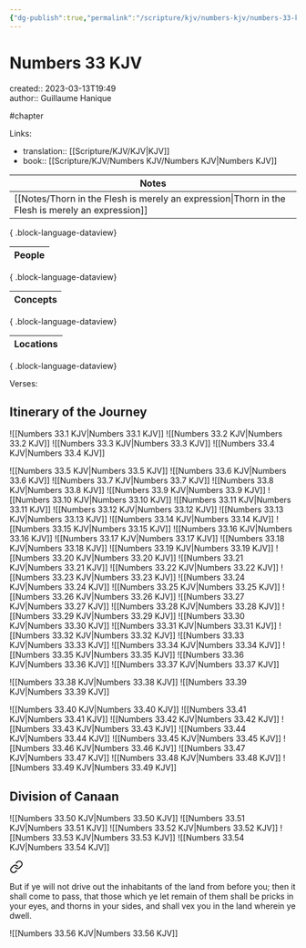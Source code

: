 ```yaml
---
{"dg-publish":true,"permalink":"/scripture/kjv/numbers-kjv/numbers-33-kjv/numbers-33-kjv/"}
---
```


# Numbers 33 KJV

created:: 2023-03-13T19:49  
author:: Guillaume Hanique

#chapter

Links:

- translation:: [[Scripture/KJV/KJV\|KJV]]
- book:: [[Scripture/KJV/Numbers KJV/Numbers KJV\|Numbers KJV]]

| Notes                                                                                               |
| --------------------------------------------------------------------------------------------------- |
| [[Notes/Thorn in the Flesh is merely an expression\|Thorn in the Flesh is merely an expression]] |

{ .block-language-dataview}

| People |
| ------ |

{ .block-language-dataview}

| Concepts |
| -------- |

{ .block-language-dataview}

| Locations |
| --------- |

{ .block-language-dataview}

Verses:

## Itinerary of the Journey

![[Numbers 33.1 KJV\|Numbers 33.1 KJV]]
![[Numbers 33.2 KJV\|Numbers 33.2 KJV]]
![[Numbers 33.3 KJV\|Numbers 33.3 KJV]]
![[Numbers 33.4 KJV\|Numbers 33.4 KJV]]

![[Numbers 33.5 KJV\|Numbers 33.5 KJV]]
![[Numbers 33.6 KJV\|Numbers 33.6 KJV]]
![[Numbers 33.7 KJV\|Numbers 33.7 KJV]]
![[Numbers 33.8 KJV\|Numbers 33.8 KJV]]
![[Numbers 33.9 KJV\|Numbers 33.9 KJV]]
![[Numbers 33.10 KJV\|Numbers 33.10 KJV]]
![[Numbers 33.11 KJV\|Numbers 33.11 KJV]]
![[Numbers 33.12 KJV\|Numbers 33.12 KJV]]
![[Numbers 33.13 KJV\|Numbers 33.13 KJV]]
![[Numbers 33.14 KJV\|Numbers 33.14 KJV]]
![[Numbers 33.15 KJV\|Numbers 33.15 KJV]]
![[Numbers 33.16 KJV\|Numbers 33.16 KJV]]
![[Numbers 33.17 KJV\|Numbers 33.17 KJV]]
![[Numbers 33.18 KJV\|Numbers 33.18 KJV]]
![[Numbers 33.19 KJV\|Numbers 33.19 KJV]]
![[Numbers 33.20 KJV\|Numbers 33.20 KJV]]
![[Numbers 33.21 KJV\|Numbers 33.21 KJV]]
![[Numbers 33.22 KJV\|Numbers 33.22 KJV]]
![[Numbers 33.23 KJV\|Numbers 33.23 KJV]]
![[Numbers 33.24 KJV\|Numbers 33.24 KJV]]
![[Numbers 33.25 KJV\|Numbers 33.25 KJV]]
![[Numbers 33.26 KJV\|Numbers 33.26 KJV]]
![[Numbers 33.27 KJV\|Numbers 33.27 KJV]]
![[Numbers 33.28 KJV\|Numbers 33.28 KJV]]
![[Numbers 33.29 KJV\|Numbers 33.29 KJV]]
![[Numbers 33.30 KJV\|Numbers 33.30 KJV]]
![[Numbers 33.31 KJV\|Numbers 33.31 KJV]]
![[Numbers 33.32 KJV\|Numbers 33.32 KJV]]
![[Numbers 33.33 KJV\|Numbers 33.33 KJV]]
![[Numbers 33.34 KJV\|Numbers 33.34 KJV]]
![[Numbers 33.35 KJV\|Numbers 33.35 KJV]]
![[Numbers 33.36 KJV\|Numbers 33.36 KJV]]
![[Numbers 33.37 KJV\|Numbers 33.37 KJV]]

![[Numbers 33.38 KJV\|Numbers 33.38 KJV]]
![[Numbers 33.39 KJV\|Numbers 33.39 KJV]]

![[Numbers 33.40 KJV\|Numbers 33.40 KJV]]
![[Numbers 33.41 KJV\|Numbers 33.41 KJV]]
![[Numbers 33.42 KJV\|Numbers 33.42 KJV]]
![[Numbers 33.43 KJV\|Numbers 33.43 KJV]]
![[Numbers 33.44 KJV\|Numbers 33.44 KJV]]
![[Numbers 33.45 KJV\|Numbers 33.45 KJV]]
![[Numbers 33.46 KJV\|Numbers 33.46 KJV]]
![[Numbers 33.47 KJV\|Numbers 33.47 KJV]]
![[Numbers 33.48 KJV\|Numbers 33.48 KJV]]
![[Numbers 33.49 KJV\|Numbers 33.49 KJV]]

## Division of Canaan

![[Numbers 33.50 KJV\|Numbers 33.50 KJV]]
![[Numbers 33.51 KJV\|Numbers 33.51 KJV]]
![[Numbers 33.52 KJV\|Numbers 33.52 KJV]]
![[Numbers 33.53 KJV\|Numbers 33.53 KJV]]
![[Numbers 33.54 KJV\|Numbers 33.54 KJV]]

<div class="transclusion internal-embed is-loaded"><a class="markdown-embed-link" href="/scripture/kjv/numbers-kjv/numbers-33-kjv/numbers-33-55-kjv/" aria-label="Open link"><svg xmlns="http://www.w3.org/2000/svg" width="24" height="24" viewBox="0 0 24 24" fill="none" stroke="currentColor" stroke-width="2" stroke-linecap="round" stroke-linejoin="round" class="svg-icon lucide-link"><path d="M10 13a5 5 0 0 0 7.54.54l3-3a5 5 0 0 0-7.07-7.07l-1.72 1.71"></path><path d="M14 11a5 5 0 0 0-7.54-.54l-3 3a5 5 0 0 0 7.07 7.07l1.71-1.71"></path></svg></a><div class="markdown-embed">



But if ye will not drive out the inhabitants of the land from before you; then it shall come to pass, that those which ye let remain of them shall be pricks in your eyes, and thorns in your sides, and shall vex you in the land wherein ye dwell.


</div></div>

![[Numbers 33.56 KJV\|Numbers 33.56 KJV]]
